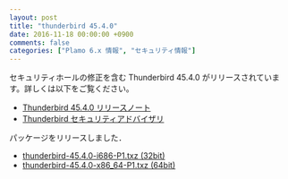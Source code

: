 ```yaml
---
layout: post
title: "thunderbird 45.4.0"
date: 2016-11-18 00:00:00 +0900
comments: false
categories: ["Plamo 6.x 情報", "セキュリティ情報"]
---
```

セキュリティホールの修正を含む Thunderbird 45.4.0 がリリースされています。詳しくは以下をご覧ください。

* [Thunderbird 45.4.0 リリースノート](http://www.mozilla.jp/thunderbird/45.4.0/releasenotes/)
* [Thunderbird セキュリティアドバイザリ](http://www.mozilla-japan.org/security/known-vulnerabilities/thunderbird.html)

パッケージをリリースしました．

* [thunderbird-45.4.0-i686-P1.txz (32bit)](ftp://plamo.linet.gr.jp/pub/Plamo-6.x/x86/plamo/04_xapps/thunderbird-45.4.0-i686-P1.txz)
* [thunderbird-45.4.0-x86_64-P1.txz (64bit)](ftp://plamo.linet.gr.jp/pub/Plamo-6.x/x86_64/plamo/04_xapps/thunderbird-45.4.0-x86_64-P1.txz)
